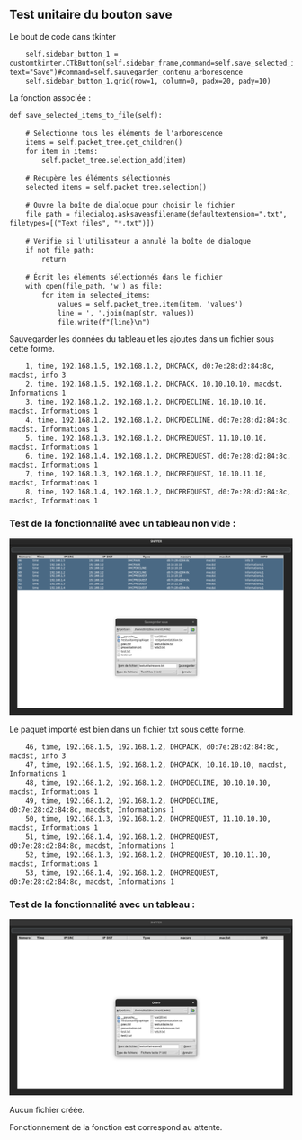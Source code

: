 ## Test unitaire du bouton save 


Le bout de code dans tkinter 

        self.sidebar_button_1 = customtkinter.CTkButton(self.sidebar_frame,command=self.save_selected_items_to_file, text="Save")#command=self.sauvegarder_contenu_arborescence
        self.sidebar_button_1.grid(row=1, column=0, padx=20, pady=10)


La fonction associée : 


    def save_selected_items_to_file(self):
        
        # Sélectionne tous les éléments de l'arborescence
        items = self.packet_tree.get_children()
        for item in items:
            self.packet_tree.selection_add(item)

        # Récupère les éléments sélectionnés
        selected_items = self.packet_tree.selection()

        # Ouvre la boîte de dialogue pour choisir le fichier
        file_path = filedialog.asksaveasfilename(defaultextension=".txt", filetypes=[("Text files", "*.txt")])

        # Vérifie si l'utilisateur a annulé la boîte de dialogue
        if not file_path:
            return

        # Écrit les éléments sélectionnés dans le fichier
        with open(file_path, 'w') as file:
            for item in selected_items:
                values = self.packet_tree.item(item, 'values')
                line = ', '.join(map(str, values))
                file.write(f"{line}\n")


Sauvegarder les données du tableau et les ajoutes dans un fichier sous cette forme.

        1, time, 192.168.1.5, 192.168.1.2, DHCPACK, d0:7e:28:d2:84:8c, macdst, info 3
        2, time, 192.168.1.5, 192.168.1.2, DHCPACK, 10.10.10.10, macdst, Informations 1
        3, time, 192.168.1.2, 192.168.1.2, DHCPDECLINE, 10.10.10.10, macdst, Informations 1
        4, time, 192.168.1.2, 192.168.1.2, DHCPDECLINE, d0:7e:28:d2:84:8c, macdst, Informations 1
        5, time, 192.168.1.3, 192.168.1.2, DHCPREQUEST, 11.10.10.10, macdst, Informations 1
        6, time, 192.168.1.4, 192.168.1.2, DHCPREQUEST, d0:7e:28:d2:84:8c, macdst, Informations 1
        7, time, 192.168.1.3, 192.168.1.2, DHCPREQUEST, 10.10.11.10, macdst, Informations 1
        8, time, 192.168.1.4, 192.168.1.2, DHCPREQUEST, d0:7e:28:d2:84:8c, macdst, Informations 1

### Test de la fonctionnalité avec un tableau non vide : 

![Alt text](img/save1.png)

Le paquet importé est bien dans un fichier txt sous cette forme.

        46, time, 192.168.1.5, 192.168.1.2, DHCPACK, d0:7e:28:d2:84:8c, macdst, info 3
        47, time, 192.168.1.5, 192.168.1.2, DHCPACK, 10.10.10.10, macdst, Informations 1
        48, time, 192.168.1.2, 192.168.1.2, DHCPDECLINE, 10.10.10.10, macdst, Informations 1
        49, time, 192.168.1.2, 192.168.1.2, DHCPDECLINE, d0:7e:28:d2:84:8c, macdst, Informations 1
        50, time, 192.168.1.3, 192.168.1.2, DHCPREQUEST, 11.10.10.10, macdst, Informations 1
        51, time, 192.168.1.4, 192.168.1.2, DHCPREQUEST, d0:7e:28:d2:84:8c, macdst, Informations 1
        52, time, 192.168.1.3, 192.168.1.2, DHCPREQUEST, 10.10.11.10, macdst, Informations 1
        53, time, 192.168.1.4, 192.168.1.2, DHCPREQUEST, d0:7e:28:d2:84:8c, macdst, Informations 1


### Test de la fonctionnalité avec un tableau : 

![Alt text](img/save2.png)

Aucun fichier créée. 

Fonctionnement de la fonction est correspond au attente.

